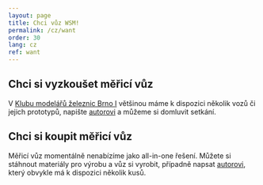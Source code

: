 ```yaml
---
layout: page
title: Chci vůz WSM!
permalink: /cz/want
order: 30
lang: cz
ref: want
---
```


## Chci si vyzkoušet měřicí vůz

V [Klubu modelářů železnic Brno I](https://kmz-brno.cz/) většinou máme
k dispozici několik vozů či jejich prototypů, napište [autorovi](/cz/about)
a můžeme si domluvit setkání.

## Chci si koupit měřicí vůz

Měřicí vůz momentálně nenabízíme jako all-in-one řešení. Můžete si stáhnout
materiály pro výrobu a vůz si vyrobit, případně napsat [autorovi](/cz/about),
který obvykle má k dispozici několik kusů.
